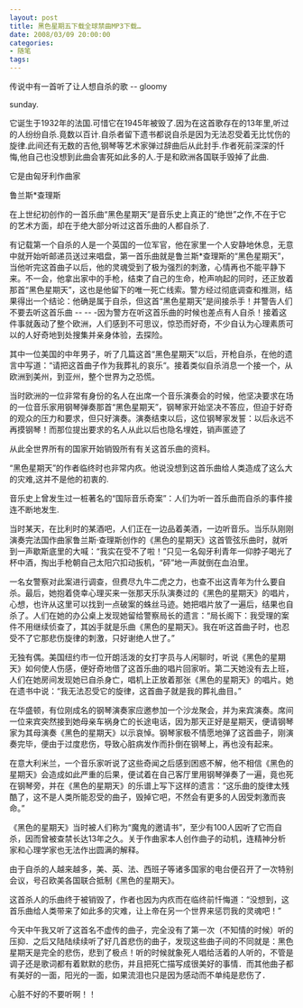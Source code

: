```yaml
---
layout: post
title: 黑色星期五下载全球禁曲MP3下载…
date: 2008/03/09 20:00:00
categories: 
- 随笔
tags: 
---
```


传说中有一首听了让人想自杀的歌 -- gloomy

sunday.

它诞生于1932年的法国.可惜它在1945年被毁了.因为在这首歌存在的13年里,听过的人纷纷自杀.竟数以百计.自杀者留下遗书都说自杀是因为无法忍受着无比忧伤的旋律.此间还有无数的吉他,钢琴等艺术家弹过辞曲后从此封手.作者死前深深的忏悔,他自己也没想到此曲会害死如此多的人.于是和欧洲各国联手毁掉了此曲.

它是由匈牙利作曲家

鲁兰斯*查理斯

在上世纪初创作的一首乐曲“黑色星期天”是音乐史上真正的“绝世”之作,不在于它的艺术方面，却在于绝大部分听过这首乐曲的人都自杀了.

有记载第一个自杀的人是一个英国的一位军官，他在家里一个人安静地休息，无意中就开始听邮递员送过来唱盘，第一首乐曲就是鲁兰斯*查理斯的“黑色星期天”，当他听完这首曲子以后，他的灵魂受到了极为强烈的刺激，心情再也不能平静下来。不一会，他拿出家中的手枪，结束了自己的生命，枪声响起的同时，还正放着那首“黑色星期天”，这也是他留下的唯一死亡线索。警方经过彻底调查和推测，结果得出一个结论：他确是属于自杀，但这首“黑色星期天”是间接杀手！并警告人们不要去听这首乐曲 --  -- -因为警方在听这首乐曲的时候也差点有人自杀！接着这件事就轰动了整个欧洲，人们感到不可思议，惊恐而好奇，不少自认为心理素质可以的人好奇地到处搜集并亲身体验，去探险。

其中一位美国的中年男子，听了几篇这首“黑色星期天”以后，开枪自杀，在他的遗言中写道：“请把这首曲子作为我葬礼的哀乐“。接着类似自杀消息一个接一个，从欧洲到美州，到亚州，整个世界为之恐慌。

当时欧洲的一位非常有身份的名人在出席一个音乐演奏会的时候，他坚决要求在场的一位音乐家用钢琴弹奏那首“黑色星期天”，钢琴家开始坚决不答应，但迫于好奇的观众的压力和要求，但只好演奏。演奏结束以后，这位钢琴家发誓：以后永远不再摸钢琴！而那位提出要求的名人从此以后也隐名埋姓，销声匿迹了

从此全世界所有的国家开始销毁所有有关这首乐曲的资料。

“黑色星期天”的作者临终时也非常内疚。他说没想到这首乐曲给人类造成了这么大的灾难,这并不是他的初衷的.

音乐史上曾发生过一桩著名的“国际音乐奇案”：人们为听一首乐曲而自杀的事件接连不断地发生.

当时某天，在比利时的某酒吧，人们正在一边品着美酒，一边听音乐。当乐队刚刚演奏完法国作曲家鲁兰斯·查理斯创作的《黑色的星期天》这首管弦乐曲时，就听到一声歇斯底里的大喊：“我实在受不了啦！”只见一名匈牙利青年一仰脖子喝光了杯中酒，掏出手枪朝自己太阳穴扣动扳机，“砰”地一声就倒在血泊里。

一名女警察对此案进行调查，但费尽九牛二虎之力，也查不出这青年为什么要自杀。最后，她抱着侥幸心理买来一张那天乐队演奏过的《黑色的星期天》的唱片，心想，也许从这里可以找到一点破案的蛛丝马迹。她把唱片放了一遍后，结果也自杀了。人们在她的办公桌上发现她留给警察局长的遗言：“局长阁下：我受理的案件不用继续侦查了，其凶手就是乐曲《黑色的星期天》。我在听这首曲子时，也忍受不了它那悲伤旋律的刺激，只好谢绝人世了。”

无独有偶。美国纽约市一位开朗活泼的女打字员与人闲聊时，听说《黑色的星期天》如何使人伤感，便好奇地借了这首乐曲的唱片回家听。第二天她没有去上班，人们在她房间发现她已自杀身亡，唱机上正放着那张《黑色的星期天》的唱片。她在遗书中说：“我无法忍受它的旋律，这首曲子就是我的葬礼曲目。”

在华盛顿，有位刚成名的钢琴演奏家应邀参加一个沙龙聚会，并为来宾演奏。席间一位来宾突然接到她母亲车祸身亡的长途电话，因为那天正好是星期天，便请钢琴家为其母演奏《黑色的星期天》以示哀悼。钢琴家极不情愿地弹了这首曲子，刚演奏完毕，便由于过度悲伤，导致心脏病发作而扑倒在钢琴上，再也没有起来。

在意大利米兰，一个音乐家听说了这些奇闻之后感到困惑不解，他不相信《黑色的星期天》会造成如此严重的后果，便试着在自己客厅里用钢琴弹奏了一遍，竟也死在钢琴旁，并在《黑色的星期天》的乐谱上写下这样的遗言：“这乐曲的旋律太残酷了，这不是人类所能忍受的曲子，毁掉它吧，不然会有更多的人因受刺激而丧命。”

《黑色的星期天》当时被人们称为“魔鬼的邀请书”，至少有100人因听了它而自杀，因而曾被查禁长达13年之久。关于作曲家本人创作曲子的动机，连精神分析家和心理学家也无法作出圆满的解释。

由于自杀的人越来越多，美、英、法、西班子等诸多国家的电台便召开了一次特别会议，号召欧美各国联合抵制《黑色的星期天》。

这首杀人的乐曲终于被销毁了，作者也因为内疚而在临终前忏悔道：“没想到，这首乐曲给人类带来了如此多的灾难，让上帝在另一个世界来惩罚我的灵魂吧！”

今天中午我又听了这首名不虚传的曲子，完全没有了第一次（不知情的时候）听的压抑．之后又陆陆续续听了好几首悲伤的曲子，发现这些曲子间的不同就是：黑色星期天是完全的悲伤，悲到了极点！听的时候就象死人唱给活着的人听的，不管是调子还是歌词都有着默默的悲伤，并且把死亡描写成很美好的事情．而其他曲子都有美好的一面，阳光的一面，如果流泪也只是因为感动而不单纯是悲伤了．

心脏不好的不要听啊！！
